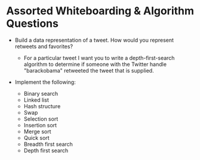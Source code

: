 # Assorted Whiteboarding & Algorithm Questions

* Build a data representation of a tweet. How would you represent retweets and favorites?
  * For a particular tweet I want you to write a depth-first-search algorithm to determine if someone with the Twitter handle "barackobama" retweeted the tweet that is supplied.

* Implement the following:
  * Binary search
  * Linked list
  * Hash structure
  * Swap
  * Selection sort
  * Insertion sort
  * Merge sort
  * Quick sort
  * Breadth first search
  * Depth first search